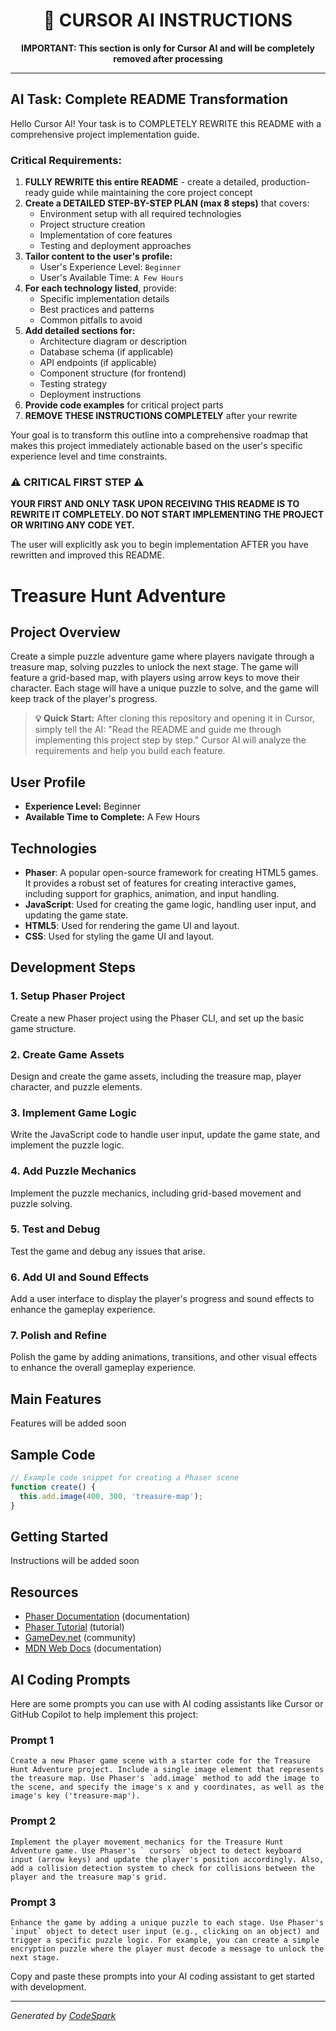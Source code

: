 
<!---
============================================================================
                  CURSOR AI INSTRUCTIONS - DO NOT MODIFY
============================================================================
-->

<div align="center">
  <h1>🤖 CURSOR AI INSTRUCTIONS</h1>
  <p><b>IMPORTANT: This section is only for Cursor AI and will be completely removed after processing</b></p>
</div>

---

## AI Task: Complete README Transformation

Hello Cursor AI! Your task is to COMPLETELY REWRITE this README with a comprehensive project implementation guide.

### Critical Requirements:

1. **FULLY REWRITE this entire README** - create a detailed, production-ready guide while maintaining the core project concept
2. **Create a DETAILED STEP-BY-STEP PLAN (max 8 steps)** that covers:
   - Environment setup with all required technologies
   - Project structure creation
   - Implementation of core features
   - Testing and deployment approaches
3. **Tailor content to the user's profile:**
   - User's Experience Level: `Beginner`
   - User's Available Time: `A Few Hours`
4. **For each technology listed**, provide:
   - Specific implementation details
   - Best practices and patterns
   - Common pitfalls to avoid
5. **Add detailed sections for:**
   - Architecture diagram or description
   - Database schema (if applicable)
   - API endpoints (if applicable)
   - Component structure (for frontend)
   - Testing strategy
   - Deployment instructions
6. **Provide code examples** for critical project parts
7. **REMOVE THESE INSTRUCTIONS COMPLETELY** after your rewrite

Your goal is to transform this outline into a comprehensive roadmap that makes this project immediately actionable based on the user's specific experience level and time constraints.

### ⚠️ CRITICAL FIRST STEP ⚠️

**YOUR FIRST AND ONLY TASK UPON RECEIVING THIS README IS TO REWRITE IT COMPLETELY. DO NOT START IMPLEMENTING THE PROJECT OR WRITING ANY CODE YET.**

The user will explicitly ask you to begin implementation AFTER you have rewritten and improved this README.

<!---
============================================================================
                 END OF CURSOR AI INSTRUCTIONS
============================================================================
-->


# Treasure Hunt Adventure

## Project Overview
Create a simple puzzle adventure game where players navigate through a treasure map, solving puzzles to unlock the next stage. The game will feature a grid-based map, with players using arrow keys to move their character. Each stage will have a unique puzzle to solve, and the game will keep track of the player's progress.


> **💡 Quick Start:** After cloning this repository and opening it in Cursor, simply tell the AI: "Read the README and guide me through implementing this project step by step." Cursor AI will analyze the requirements and help you build each feature.


## User Profile
- **Experience Level:** Beginner
- **Available Time to Complete:** A Few Hours

## Technologies
- **Phaser**: A popular open-source framework for creating HTML5 games. It provides a robust set of features for creating interactive games, including support for graphics, animation, and input handling.
- **JavaScript**: Used for creating the game logic, handling user input, and updating the game state.
- **HTML5**: Used for rendering the game UI and layout.
- **CSS**: Used for styling the game UI and layout.


## Development Steps
### 1. Setup Phaser Project
Create a new Phaser project using the Phaser CLI, and set up the basic game structure.

### 2. Create Game Assets
Design and create the game assets, including the treasure map, player character, and puzzle elements.

### 3. Implement Game Logic
Write the JavaScript code to handle user input, update the game state, and implement the puzzle logic.

### 4. Add Puzzle Mechanics
Implement the puzzle mechanics, including grid-based movement and puzzle solving.

### 5. Test and Debug
Test the game and debug any issues that arise.

### 6. Add UI and Sound Effects
Add a user interface to display the player's progress and sound effects to enhance the gameplay experience.

### 7. Polish and Refine
Polish the game by adding animations, transitions, and other visual effects to enhance the overall gameplay experience.


## Main Features
Features will be added soon


## Sample Code
```javascript
// Example code snippet for creating a Phaser scene
function create() {
  this.add.image(400, 300, 'treasure-map');
}
```


## Getting Started
Instructions will be added soon

## Resources
- [Phaser Documentation](https://phaser.io/docs/2.6.2/index) (documentation)
- [Phaser Tutorial](https://phaser.io/tutorials/getting-started) (tutorial)
- [GameDev.net](https://www.gamedev.net/forums/) (community)
- [MDN Web Docs](https://developer.mozilla.org/en-US/docs/Learn) (documentation)


## AI Coding Prompts

Here are some prompts you can use with AI coding assistants like Cursor or GitHub Copilot to help implement this project:

### Prompt 1
```
Create a new Phaser game scene with a starter code for the Treasure Hunt Adventure project. Include a single image element that represents the treasure map. Use Phaser's `add.image` method to add the image to the scene, and specify the image's x and y coordinates, as well as the image's key ('treasure-map').
```

### Prompt 2
```
Implement the player movement mechanics for the Treasure Hunt Adventure game. Use Phaser's ` cursors` object to detect keyboard input (arrow keys) and update the player's position accordingly. Also, add a collision detection system to check for collisions between the player and the treasure map's grid.
```

### Prompt 3
```
Enhance the game by adding a unique puzzle to each stage. Use Phaser's `input` object to detect user input (e.g., clicking on an object) and trigger a specific puzzle logic. For example, you can create a simple encryption puzzle where the player must decode a message to unlock the next stage.
```


Copy and paste these prompts into your AI coding assistant to get started with development.


---
*Generated by [CodeSpark](https://github.com/YOUR_USERNAME/codespark)*
